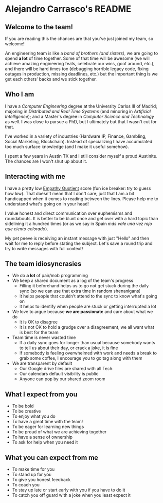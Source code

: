 # Alejandro Carrasco's README

## Welcome to the team!

If you are reading this the chances are that you've just joined my team, so welcome!

An engineering team is like a *band of brothers (and sisters)*, we are going to spend **a lot** of time together. Some of that time will be awesome (we will achieve amazing engineering feats, celebrate our wins, goof around, etc.), and there will be hard times too (debugging horrible legacy code, fixing outages in production, missing deadlines, etc.) but the important thing is we get each others' backs and we stick together.

## Who I am

I have a *Computer Engineering* degree at the University Carlos III of Madrid; majoring in *Distributed and Real Time Systems* (and minoring in *Artificial Intelligence*); and a Master's degree in *Computer Science and Technology* as well. I was close to pursue a PhD, but I ultimately but that I wasn't cut for that.

I've worked in a variety of industries (Hardware IP, Finance, Gambling, Social Marketing, Blockchain). Instead of specializing I have accumulated too much surface knowledge (and I make it useful somehow).

I spent a few years in Austin TX and I still consider myself a proud Austinite. The chances are I won't shut up about it.

## Interacting with me

I have a pretty low [Empathy Quotient](https://psychology-tools.com/test/empathy-quotient) score (fun ice breaker: try to guess how low). That doesn't mean that I don't care, just that I am a bit handicapped when it comes to reading between the lines. Please help me to understand what's going on in your head!

I value honest and direct communication over euphemisms and roundabouts. It is better to be blunt once and get over with a hard topic than sidelining it a hundred times (or as we say in Spain *más vale una vez rojo que ciento colorado*).

My pet peeve is receiving an instant message with just "Hello" and then wait for me to reply before stating the subject. Let's save a round trip and try to write messages with full context!

## The team idiosyncrasies

- We do **a lot** of pair/mob programming
- We keep a shared document as a log of the team's progress
    - Filling it beforehand helps us to go not get stuck during the daily sync (so we can use that extra time in random shenanigans)
    - It helps people that couldn't attend to the sync to know what's going on
    - It helps to identify when people are stuck or getting interrupted a lot
- We love to argue because **we are passionate** and care about what we do
    - It is OK to disagree
    - It is not OK to hold a grudge over a disagreement, we all want what is best for the team
- Team time is never wasted time
    - If a daily sync goes for longer than usual because somebody wants to tell us about their day, or crack a joke, it is fine
    - If somebody is feeling overwhelmed with work and needs a break to grab some coffee, I encourage you to go tag along with them
- We are transparent by default
    - Our Google drive files are shared with all Tech
    - Our calendars default visibility is public
    - Anyone can pop by our shared zoom room

## What I expect from you

- To be bold
- To be creative
- To enjoy what you do
- To have a great time with the team!
- To be eager for learning new things
- To be proud of what we are achieving together
- To have a sense of ownership
- To ask for help when you need it

## What you can expect from me

- To make time for you
- To stand up for you
- To give you honest feedback
- To coach you
- To stay up late or start early with you if you have to do it
- To catch you off guard with a joke when you least expect it
